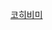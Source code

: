 [코히비미](https://www.google.co.kr/maps/place/%EC%BD%94%ED%9E%88%EB%B9%84%EB%AF%B8/@33.5827021,130.3729816,16z/data=!3m1!5s0x354193d253e53a3b:0xd2df491e4f1eaac5!4m10!1m2!2m1!1z7Lm07Y6Y!3m6!1s0x354193d254f44729:0xd6c153f5121f3d89!8m2!3d33.5827021!4d130.3825088!15sCgbsubTtjphaCCIG7Lm07Y6YkgELY29mZmVlX3Nob3DgAQA!16s%2Fg%2F1thnlkf7?hl=ko&authuser=1&entry=ttu)
